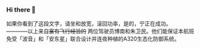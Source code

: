 ### Hi there 👋

如果你看到了这段文字，请坐和放宽，滚回功率，是的，宁正在成功。<br>
————以上来自~~富有飞行经验的~~ 两位驾驶员博南和朱卫民。他们能保证本航班免受「波音」和「安东星」联合设计并连夜种植的A320生态化防御系统。
